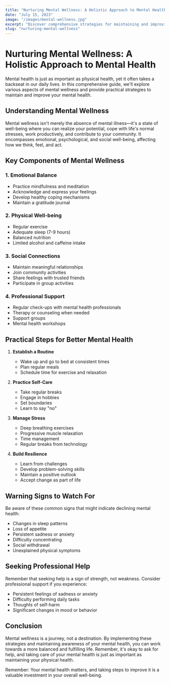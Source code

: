 ```yaml
---
title: "Nurturing Mental Wellness: A Holistic Approach to Mental Health"
date: "July 15, 2023"
image: "/images/mental-wellness.jpg"
excerpt: "Discover comprehensive strategies for maintaining and improving your mental well-being through lifestyle changes, self-care practices, and professional support."
slug: "nurturing-mental-wellness"
---
```


# Nurturing Mental Wellness: A Holistic Approach to Mental Health

Mental health is just as important as physical health, yet it often takes a backseat in our daily lives. In this comprehensive guide, we'll explore various aspects of mental wellness and provide practical strategies to maintain and improve your mental health.

## Understanding Mental Wellness

Mental wellness isn't merely the absence of mental illness—it's a state of well-being where you can realize your potential, cope with life's normal stresses, work productively, and contribute to your community. It encompasses emotional, psychological, and social well-being, affecting how we think, feel, and act.

## Key Components of Mental Wellness

### 1. Emotional Balance
- Practice mindfulness and meditation
- Acknowledge and express your feelings
- Develop healthy coping mechanisms
- Maintain a gratitude journal

### 2. Physical Well-being
- Regular exercise
- Adequate sleep (7-9 hours)
- Balanced nutrition
- Limited alcohol and caffeine intake

### 3. Social Connections
- Maintain meaningful relationships
- Join community activities
- Share feelings with trusted friends
- Participate in group activities

### 4. Professional Support
- Regular check-ups with mental health professionals
- Therapy or counseling when needed
- Support groups
- Mental health workshops

## Practical Steps for Better Mental Health

1. **Establish a Routine**
   - Wake up and go to bed at consistent times
   - Plan regular meals
   - Schedule time for exercise and relaxation

2. **Practice Self-Care**
   - Take regular breaks
   - Engage in hobbies
   - Set boundaries
   - Learn to say "no"

3. **Manage Stress**
   - Deep breathing exercises
   - Progressive muscle relaxation
   - Time management
   - Regular breaks from technology

4. **Build Resilience**
   - Learn from challenges
   - Develop problem-solving skills
   - Maintain a positive outlook
   - Accept change as part of life

## Warning Signs to Watch For

Be aware of these common signs that might indicate declining mental health:
- Changes in sleep patterns
- Loss of appetite
- Persistent sadness or anxiety
- Difficulty concentrating
- Social withdrawal
- Unexplained physical symptoms

## Seeking Professional Help

Remember that seeking help is a sign of strength, not weakness. Consider professional support if you experience:
- Persistent feelings of sadness or anxiety
- Difficulty performing daily tasks
- Thoughts of self-harm
- Significant changes in mood or behavior

## Conclusion

Mental wellness is a journey, not a destination. By implementing these strategies and maintaining awareness of your mental health, you can work towards a more balanced and fulfilling life. Remember, it's okay to ask for help, and taking care of your mental health is just as important as maintaining your physical health.

Remember: Your mental health matters, and taking steps to improve it is a valuable investment in your overall well-being.

